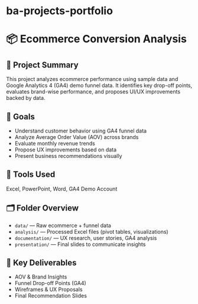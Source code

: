 # ba-projects-portfolio
# 📦 Ecommerce Conversion Analysis

## 🧠 Project Summary
This project analyzes ecommerce performance using sample data and Google Analytics 4 (GA4) demo funnel data. It identifies key drop-off points, evaluates brand-wise performance, and proposes UI/UX improvements backed by data.

## 🎯 Goals
- Understand customer behavior using GA4 funnel data
- Analyze Average Order Value (AOV) across brands
- Evaluate monthly revenue trends
- Propose UX improvements based on data
- Present business recommendations visually

## 🧰 Tools Used
Excel, PowerPoint, Word, GA4 Demo Account

## 🗂 Folder Overview
- `data/` — Raw ecommerce + funnel data
- `analysis/` — Processed Excel files (pivot tables, visualizations)
- `documentation/` — UX research, user stories, GA4 analysis
- `presentation/` — Final slides to communicate insights

## 📌 Key Deliverables
- AOV & Brand Insights
- Funnel Drop-off Points (GA4)
- Wireframes & UX Proposals
- Final Recommendation Slides



